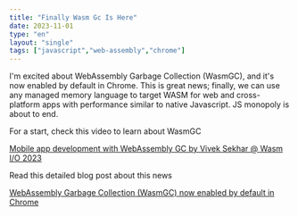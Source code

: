 ```yaml
---
title: "Finally Wasm Gc Is Here"
date: 2023-11-01
type: "en"
layout: "single"
tags: ["javascript","web-assembly","chrome"]
---
```


I'm excited about WebAssembly Garbage Collection (WasmGC), and it's now enabled by default in Chrome.
This is great news; finally, we can use any managed memory language to target WASM for web and cross-platform apps with performance similar to native Javascript.
JS monopoly is about to end.

For a start, check this video to learn about WasmGC

[Mobile app development with WebAssembly GC by Vivek Sekhar @ Wasm I/O 2023](https://youtu.be/fDNXomIn53Y)

Read this detailed blog post about this news

[WebAssembly Garbage Collection (WasmGC) now enabled by default in Chrome](https://developer.chrome.com/blog/wasmgc/)
